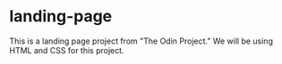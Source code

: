 # landing-page

This is a landing page project from "The Odin Project."  We will be using HTML and CSS for this project.  